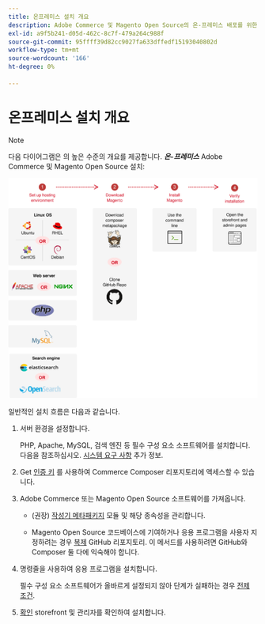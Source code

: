 ```yaml
---
title: 온프레미스 설치 개요
description: Adobe Commerce 및 Magento Open Source의 온-프레미스 배포를 위한 설치 프로세스에 대해 알아봅니다.
exl-id: a9f5b241-d05d-462c-8c7f-479a264c988f
source-git-commit: 95ffff39d82cc9027fa633dffedf15193040802d
workflow-type: tm+mt
source-wordcount: '166'
ht-degree: 0%

---
```


# 온프레미스 설치 개요

>[!NOTE]
>
>다음 다이어그램은 의 높은 수준의 개요를 제공합니다. _**온-프레미스**_ Adobe Commerce 및 Magento Open Source 설치:

![설치 작동 방식](../assets/installation/install-diagram-24.svg)

일반적인 설치 흐름은 다음과 같습니다.

1. 서버 환경을 설정합니다.

   PHP, Apache, MySQL, 검색 엔진 등 필수 구성 요소 소프트웨어를 설치합니다. 다음을 참조하십시오. [시스템 요구 사항](system-requirements.md) 추가 정보.

1. Get [인증 키](prerequisites/authentication-keys.md) 를 사용하여 Commerce Composer 리포지토리에 액세스할 수 있습니다.

1. Adobe Commerce 또는 Magento Open Source 소프트웨어를 가져옵니다.

   * (권장) [작성기 메타패키지](composer.md) 모듈 및 해당 종속성을 관리합니다.

   * Magento Open Source 코드베이스에 기여하거나 응용 프로그램을 사용자 지정하려는 경우 [복제](https://developer.adobe.com/commerce/contributor/guides/install/clone-repository/) GitHub 리포지토리. 이 메서드를 사용하려면 GitHub와 Composer 둘 다에 익숙해야 합니다.

1. 명령줄을 사용하여 응용 프로그램을 설치합니다.

   필수 구성 요소 소프트웨어가 올바르게 설정되지 않아 단계가 실패하는 경우 [전제 조건](prerequisites/overview.md).

1. [확인](next-steps/verify.md) storefront 및 관리자를 확인하여 설치합니다.
